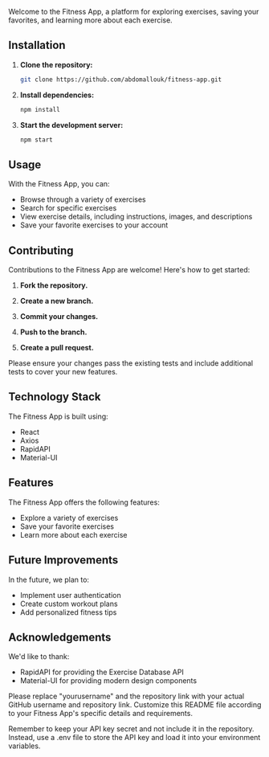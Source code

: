 
Welcome to the Fitness App, a platform for exploring exercises, saving your favorites, and learning more about each exercise.

## Installation

1. **Clone the repository:**

   ```bash
   git clone https://github.com/abdomallouk/fitness-app.git
   ```

2. **Install dependencies:**

   ```bash
   npm install
   ```

3. **Start the development server:**

   ```bash
   npm start
   ```

## Usage

With the Fitness App, you can:

- Browse through a variety of exercises
- Search for specific exercises
- View exercise details, including instructions, images, and descriptions
- Save your favorite exercises to your account

## Contributing

Contributions to the Fitness App are welcome! Here's how to get started:

1. **Fork the repository.**

2. **Create a new branch.**

3. **Commit your changes.**

4. **Push to the branch.**

5. **Create a pull request.**

Please ensure your changes pass the existing tests and include additional tests to cover your new features.

## Technology Stack

The Fitness App is built using:

- React
- Axios
- RapidAPI
- Material-UI

## Features

The Fitness App offers the following features:

- Explore a variety of exercises
- Save your favorite exercises
- Learn more about each exercise

## Future Improvements

In the future, we plan to:

- Implement user authentication
- Create custom workout plans
- Add personalized fitness tips

## Acknowledgements

We'd like to thank:

- RapidAPI for providing the Exercise Database API
- Material-UI for providing modern design components

Please replace "yourusername" and the repository link with your actual GitHub username and repository link. Customize this README file according to your Fitness App's specific details and requirements.

Remember to keep your API key secret and not include it in the repository. Instead, use a .env file to store the API key and load it into your environment variables.
```

